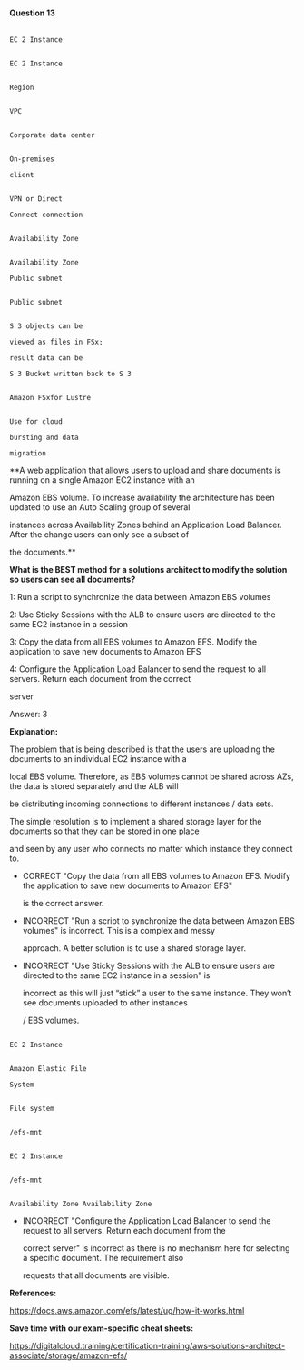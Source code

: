 #### Question  13


```

EC 2 Instance

```


```

EC 2 Instance

```


```

Region

```


```

VPC

```


```

Corporate data center

```


```

On-premises

client

```


```

VPN or Direct

Connect connection

```


```

Availability Zone

```


```

Availability Zone

Public subnet

```


```

Public subnet

```


```

S 3 objects can be

viewed as files in FSx;

result data can be

S 3 Bucket written back to S 3

```


```

Amazon FSxfor Lustre

```


```

Use for cloud

bursting and data

migration

```


**A web application that allows users to upload and share documents is running on a single Amazon EC2 instance with an

Amazon EBS volume. To increase availability the architecture has been updated to use an Auto Scaling group of several

instances across Availability Zones behind an Application Load Balancer. After the change users can only see a subset of

the documents.**


**What is the BEST method for a solutions architect to modify the solution so users can see all documents?**


1: Run a script to synchronize the data between Amazon EBS volumes


2: Use Sticky Sessions with the ALB to ensure users are directed to the same EC2 instance in a session


3: Copy the data from all EBS volumes to Amazon EFS. Modify the application to save new documents to Amazon EFS


4: Configure the Application Load Balancer to send the request to all servers. Return each document from the correct

server


Answer: 3


**Explanation:**


The problem that is being described is that the users are uploading the documents to an individual EC2 instance with a

local EBS volume. Therefore, as EBS volumes cannot be shared across AZs, the data is stored separately and the ALB will

be distributing incoming connections to different instances / data sets.


The simple resolution is to implement a shared storage layer for the documents so that they can be stored in one place

and seen by any user who connects no matter which instance they connect to.


- CORRECT "Copy the data from all EBS volumes to Amazon EFS. Modify the application to save new documents to Amazon EFS"

  is the correct answer.


- INCORRECT "Run a script to synchronize the data between Amazon EBS volumes" is incorrect. This is a complex and messy

  approach. A better solution is to use a shared storage layer.


- INCORRECT "Use Sticky Sessions with the ALB to ensure users are directed to the same EC2 instance in a session" is

  incorrect as this will just “stick” a user to the same instance. They won’t see documents uploaded to other instances

  / EBS volumes.


```

EC 2 Instance

```


```

Amazon Elastic File

System

```


```

File system

```


```

/efs-mnt

```


```

EC 2 Instance

```


```

/efs-mnt

```


```

Availability Zone Availability Zone

```


- INCORRECT "Configure the Application Load Balancer to send the request to all servers. Return each document from the

  correct server" is incorrect as there is no mechanism here for selecting a specific document. The requirement also

  requests that all documents are visible.


**References:**


https://docs.aws.amazon.com/efs/latest/ug/how-it-works.html


**Save time with our exam-specific cheat sheets:**


https://digitalcloud.training/certification-training/aws-solutions-architect-associate/storage/amazon-efs/

